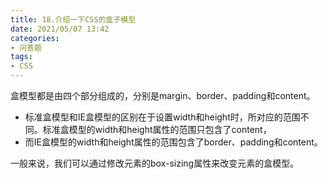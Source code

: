 ```yaml
---
title: 18.介绍一下CSS的盒子模型
date: 2021/05/07 13:42
categories: 
- 问答题
tags: 
- CSS
---
```


盒模型都是由四个部分组成的，分别是margin、border、padding和content。  
  
- 标准盒模型和IE盒模型的区别在于设置width和height时，所对应的范围不同。标准盒模型的width和height属性的范围只包含了content，
- 而IE盒模型的width和height属性的范围包含了border、padding和content。
  
一般来说，我们可以通过修改元素的box-sizing属性来改变元素的盒模型。 